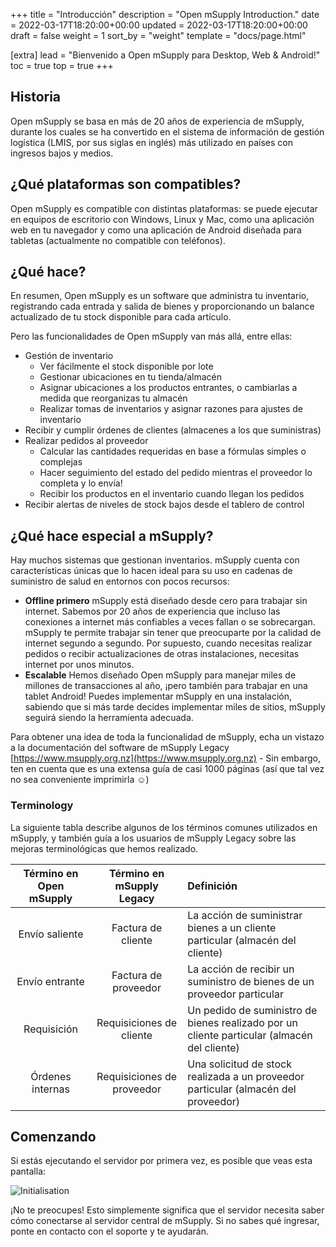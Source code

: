 +++
title = "Introducción"
description = "Open mSupply Introduction."
date = 2022-03-17T18:20:00+00:00
updated = 2022-03-17T18:20:00+00:00
draft = false
weight = 1
sort_by = "weight"
template = "docs/page.html"

[extra]
lead = "Bienvenido a Open mSupply para Desktop, Web & Android!"
toc = true
top = true
+++

## Historia

Open mSupply se basa en más de 20 años de experiencia de mSupply, durante los cuales se ha convertido en el sistema de información de gestión logística (LMIS, por sus siglas en inglés) más utilizado en países con ingresos bajos y medios.

## ¿Qué plataformas son compatibles?

Open mSupply es compatible con distintas plataformas: se puede ejecutar en equipos de escritorio con Windows, Linux y Mac, como una aplicación web en tu navegador y como una aplicación de Android diseñada para tabletas (actualmente no compatible con teléfonos).

## ¿Qué hace?

En resumen, Open mSupply es un software que administra tu inventario, registrando cada entrada y salida de bienes y proporcionando un balance actualizado de tu stock disponible para cada artículo.

Pero las funcionalidades de Open mSupply van más allá, entre ellas:

- Gestión de inventario
  - Ver fácilmente el stock disponible por lote
  - Gestionar ubicaciones en tu tienda/almacén
  - Asignar ubicaciones a los productos entrantes, o cambiarlas a medida que reorganizas tu almacén
  - Realizar tomas de inventarios y asignar razones para ajustes de inventario
- Recibir y cumplir órdenes de clientes (almacenes a los que suministras)
- Realizar pedidos al proveedor
  - Calcular las cantidades requeridas en base a fórmulas simples o complejas
  - Hacer seguimiento del estado del pedido mientras el proveedor lo completa y lo envía!
  - Recibir los productos en el inventario cuando llegan los pedidos
- Recibir alertas de niveles de stock bajos desde el tablero de control

## ¿Qué hace especial a mSupply?

Hay muchos sistemas que gestionan inventarios. mSupply cuenta con características únicas que lo hacen ideal para su uso en cadenas de suministro de salud en entornos con pocos recursos:

- **Offline primero** mSupply está diseñado desde cero para trabajar sin internet. Sabemos por 20 años de experiencia que incluso las conexiones a internet más confiables a veces fallan o se sobrecargan. mSupply te permite trabajar sin tener que preocuparte por la calidad de internet segundo a segundo. Por supuesto, cuando necesitas realizar pedidos o recibir actualizaciones de otras instalaciones, necesitas internet por unos minutos.
- **Escalable** Hemos diseñado Open mSupply para manejar miles de millones de transacciones al año, ¡pero también para trabajar en una tablet Android! Puedes implementar mSupply en una instalación, sabiendo que si más tarde decides implementar miles de sitios, mSupply seguirá siendo la herramienta adecuada.

Para obtener una idea de toda la funcionalidad de mSupply, echa un vistazo a la documentación del software de mSupply Legacy [https://www.msupply.org.nz](https://www.msupply.org.nz) - Sin embargo, ten en cuenta que es una extensa guía de casi 1000 páginas (así que tal vez no sea conveniente imprimirla ☺️)

### Terminology

La siguiente tabla describe algunos de los términos comunes utilizados en mSupply, y también guía a los usuarios de mSupply Legacy sobre las mejoras terminológicas que hemos realizado.

| Término en Open mSupply  |  Término en mSupply Legacy  | Definición                                                            |
| :---------------: | :-------------------: | :--------------------------------------------------------------------- |
| Envío saliente |   Factura de cliente   | La acción de suministrar bienes a un cliente particular (almacén del cliente) |
| Envío entrante |   Factura de proveedor    | La acción de recibir un suministro de bienes de un proveedor particular        |
|    Requisición    | Requisiciones de cliente | Un pedido de suministro de bienes realizado por un cliente particular (almacén del cliente) |
|  Órdenes internas | Requisiciones de proveedor | Una solicitud de stock realizada a un proveedor particular (almacén del proveedor)        |

## Comenzando

Si estás ejecutando el servidor por primera vez, es posible que veas esta pantalla:

![Initialisation](/docs/introduction/images/initialisation.png)

¡No te preocupes! Esto simplemente significa que el servidor necesita saber cómo conectarse al servidor central de mSupply. Si no sabes qué ingresar, ponte en contacto con el soporte y te ayudarán.